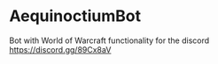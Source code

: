 # AequinoctiumBot
 Bot with World of Warcraft functionality for the discord https://discord.gg/89Cx8aV
